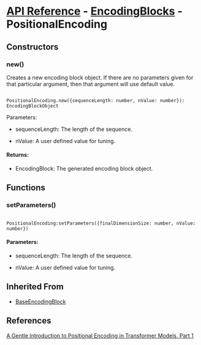 # [API Reference](../../API.md) - [EncodingBlocks](../EncodingBlocks.md) - PositionalEncoding

## Constructors

### new()

Creates a new encoding block object. If there are no parameters given for that particular argument, then that argument will use default value.

```

PositionalEncoding.new({sequenceLength: number, nValue: number}): EncodingBlockObject

```

Parameters:

* sequenceLength: The length of the sequence.

* nValue: A user defined value for tuning.

#### Returns:

* EncodingBlock: The generated encoding block object.

## Functions

### setParameters()

```

PositionalEncoding:setParameters({finalDimensionSize: number, nValue: number})

```

#### Parameters:

* sequenceLength: The length of the sequence.

* nValue: A user defined value for tuning.

## Inherited From

* [BaseEncodingBlock](BaseEncodingBlock.md)

## References

[A Gentle Introduction to Positional Encoding in Transformer Models, Part 1](https://machinelearningmastery.com/a-gentle-introduction-to-positional-encoding-in-transformer-models-part-1/)
